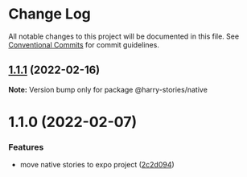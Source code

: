 # Change Log

All notable changes to this project will be documented in this file.
See [Conventional Commits](https://conventionalcommits.org) for commit guidelines.

## [1.1.1](https://github.com/harry524483/harry-react/compare/@harry-stories/native@1.1.0...@harry-stories/native@1.1.1) (2022-02-16)

**Note:** Version bump only for package @harry-stories/native





# 1.1.0 (2022-02-07)


### Features

* move native stories to expo project ([2c2d094](https://github.com/harry524483/harry-react/commit/2c2d0946d7caac97bc88be2341ca3ab8beca9c1d))
